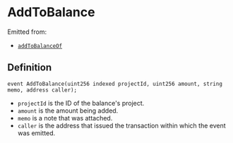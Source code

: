 # AddToBalance

Emitted from:

* [`addToBalanceOf`](/protocol/api/contracts/or-abstract/jbpayoutredemptionpaymentterminal/write/addtobalanceof.md)

## Definition

```solidity
event AddToBalance(uint256 indexed projectId, uint256 amount, string memo, address caller);
```

* `projectId` is the ID of the balance's project.
* `amount` is the amount being added.
* `memo` is a note that was attached.
* `caller` is the address that issued the transaction within which the event was emitted.
